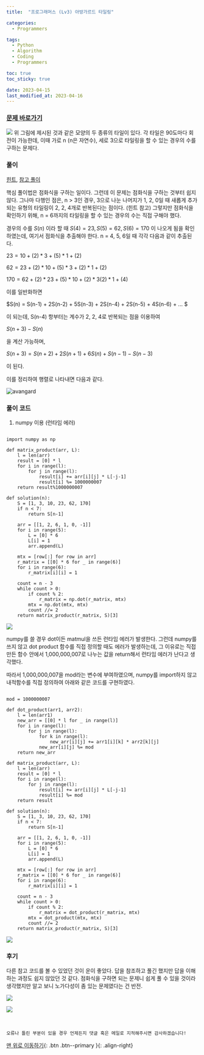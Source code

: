 ```yaml
---
title:  "프로그래머스 (Lv3) 아방가르드 타일링" 

categories:
  - Programmers

tags:
  - Python
  - Algorithm
  - Coding
  - Programmers

toc: true
toc_sticky: true

date: 2023-04-15
last_modified_at: 2023-04-16
---
```




### [문제 바로가기](https://school.programmers.co.kr/learn/courses/30/lessons/181186)

![](https://velog.velcdn.com/images/deepshadow/post/f8b2e0ca-d7d8-4f03-bf18-a0a04c3e8416/image.png) 위 그림에 제시된 것과 같은 모양의 두 종류의 타일이 있다. 
각 타일은 90도마다 회전이 가능한데, 이때 가로 n (n은 자연수), 세로 3으로 타일링을 할 수 있는 경우의 수를 구하는 문제다.


### 풀이
[힌트](https://school.programmers.co.kr/questions/47346), [참고 풀이](https://velog.io/@jinhoss/%ED%94%84%EB%A1%9C%EA%B7%B8%EB%9E%98%EB%A8%B8%EC%8A%A4-%EC%95%84%EB%B0%A9%EA%B0%80%EB%A5%B4%EB%93%9C-%ED%83%80%EC%9D%BC%EB%A7%81python)

핵심 풀이법은 점화식을 구하는 일이다.
그런데 이 문제는 점화식을 구하는 것부터 쉽지 않다. 
그나마 다행인 점은, n > 3인 경우, 3으로 나눈 나머지가 1, 2, 0일 때 새롭게 추가되는 유형의 타일링이 2, 2, 4개로 반복된다는 점이다. (힌트 참고)
그렇지만 점화식을 확인하기 위해, n = 6까지의 타일링을 할 수 있는 경우의 수는 직접 구해야 했다.

경우의 수를 $S(n)$ 이라 할 때 $S(4) = 23, S(5) = 62, S(6) =170$ 이 나오게 됨을 확인하였는데, 여기서 점화식을 추출해야 한다. n = 4, 5, 6일 때 각각 다음과 같이 추출된다.

$23 = 10 + (2) * 3 + (5) * 1 + (2)$

$62 = 23 + (2) * 10 + (5) * 3 + (2) * 1 + (2)$

$170 = 62 + (2) * 23 + (5) * 10 + (2) * 3 (2) * 1 + (4)$

이를 일반화하면 

$S(n) = S(n-1) + 2S(n-2) + 5S(n-3) + 2S(n-4) + 2S(n-5) + 4S(n-6) + ... $ 

이 되는데, S(n-4) 항부터는 계수가 2, 2, 4로 반복되는 점을 이용하여 

$S(n+3) - S(n)$

을 계산 가능하며, 

$S(n+3)= S(n+2) + 2S(n+1) + 6S(n) + S(n-1) - S(n-3)$ 

이 된다.

이를 정리하여 행렬로 나타내면 다음과 같다.

![avangard](https://github.com/deepshadow25/blog_image_uploading/assets/115054681/40fcd2ea-27af-40f1-9d6b-a82dc35af635.png)


### 풀이 코드
1. numpy 이용 (런타임 에러)

``` Python3 

import numpy as np

def matrix_product(arr, L):
    l = len(arr)
    result = [0] * l
    for i in range(l):
        for j in range(l):
            result[i] += arr[i][j] * L[-j-1]
            result[i] %= 1000000007
    return result%1000000007

def solution(n):
    S = [1, 3, 10, 23, 62, 170]
    if n < 7:
        return S[n-1]
    
    arr = [[1, 2, 6, 1, 0, -1]]
    for i in range(5):
        L = [0] * 6
        L[i] = 1
        arr.append(L)
        
    mtx = [row[:] for row in arr]
    r_matrix = [[0] * 6 for _ in range(6)]
    for i in range(6):
        r_matrix[i][i] = 1
        
    count = n - 3
    while count > 0:
        if count % 2:
            r_matrix = np.dot(r_matrix, mtx)
        mtx = np.dot(mtx, mtx)
        count //= 2
    return matrix_product(r_matrix, S)[3]
```

![](https://velog.velcdn.com/images/deepshadow/post/b65b16a2-a85c-47b8-ba3c-02c19c25f12e/image.png)

numpy를 쓸 경우 dot이든 matmul을 쓰든 런타임 에러가 발생한다.
그런데 numpy를 쓰지 않고 dot product 함수를 직접 정의할 때도 에러가 발생하는데, 그 이유로는 직접 만든 함수 안에서 1,000,000,007로 나누는 값을 return해서 런타임 에러가 난다고 생각했다.

따라서 1,000,000,007을 mod라는 변수에 부여하였으며, numpy를 import하지 않고 내적함수를 직접 정의하여 아래와 같은 코드를 구현하였다.

``` Python3

mod = 1000000007

def dot_product(arr1, arr2):
    l = len(arr1)
    new_arr = [[0] * l for _ in range(l)]
    for i in range(l):
        for j in range(l):
            for k in range(l):
                new_arr[i][j] += arr1[i][k] * arr2[k][j]
            new_arr[i][j] %= mod
    return new_arr

def matrix_product(arr, L):
    l = len(arr)
    result = [0] * l
    for i in range(l):
        for j in range(l):
            result[i] += arr[i][j] * L[-j-1]
            result[i] %= mod
    return result

def solution(n):
    S = [1, 3, 10, 23, 62, 170]
    if n < 7:
        return S[n-1]
    
    arr = [[1, 2, 6, 1, 0, -1]]
    for i in range(5):
        L = [0] * 6
        L[i] = 1
        arr.append(L)
        
    mtx = [row[:] for row in arr]
    r_matrix = [[0] * 6 for _ in range(6)]
    for i in range(6):
        r_matrix[i][i] = 1
        
    count = n - 3
    while count > 0:
        if count % 2:
            r_matrix = dot_product(r_matrix, mtx)
        mtx = dot_product(mtx, mtx)
        count //= 2
    return matrix_product(r_matrix, S)[3]
```

![](https://velog.velcdn.com/images/deepshadow/post/a93494ab-019d-4a78-ad3d-73638d20662e/image.png)

### 후기

다른 참고 코드를 볼 수 있었던 것이 운이 좋았다. 
답을 참조하고 풀긴 했지만 답을 이해하는 과정도 쉽지 않았던 것 같다.
점화식을 구하면 되는 문제니 쉽게 풀 수 있을 것이라 생각했지만 알고 보니 노가다성이 좀 있는 문제였다는 건 반전.

![](https://velog.velcdn.com/images/deepshadow/post/19bb29a4-89d1-4dd9-bddd-d75db6b7a929/image.jpg)

![](https://velog.velcdn.com/images/deepshadow/post/2a8159ba-3994-4ba9-976b-e8542ae509a4/image.jpg)


<br>

    오류나 틀린 부분이 있을 경우 언제든지 댓글 혹은 메일로 지적해주시면 감사하겠습니다!

[맨 위로 이동하기](#){: .btn .btn--primary }{: .align-right}

